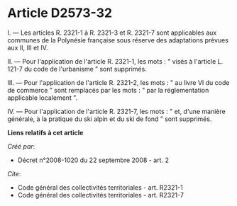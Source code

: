# Article D2573-32

I. ― Les articles R. 2321-1 à R. 2321-3 et R. 2321-7 sont applicables aux communes de la Polynésie française sous réserve des
adaptations prévues aux II, III et IV. 

II. ― Pour l'application de l'article R. 2321-1, les mots : " visés à l'article L. 121-7 du code de l'urbanisme ” sont
supprimés. 

III. ― Pour l'application de l'article R. 2321-2, les mots : " au livre VI du code de commerce ” sont remplacés par les
mots : " par la réglementation applicable localement ”. 

IV. ― Pour l'application de l'article R. 2321-7, les mots : " et, d'une manière générale, à la pratique du ski alpin et du
ski de fond ” sont supprimés.

**Liens relatifs à cet article**

_Créé par_:

  - Décret n°2008-1020 du 22 septembre 2008 - art. 2

_Cite_:

  - Code général des collectivités territoriales - art. R2321-1
  - Code général des collectivités territoriales - art. R2321-7
